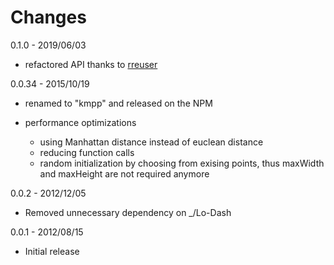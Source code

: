 # Changes

0.1.0 - 2019/06/03

  - refactored API thanks to [rreuser](https://github.com/rresuer)

0.0.34 - 2015/10/19

  - renamed to "kmpp" and released on the NPM

  - performance optimizations

    - using Manhattan distance instead of euclean distance
    - reducing function calls
    - random initialization by choosing from exising points, thus maxWidth
      and maxHeight are not required anymore

0.0.2 - 2012/12/05

  - Removed unnecessary dependency on _/Lo-Dash

0.0.1 - 2012/08/15

  - Initial release